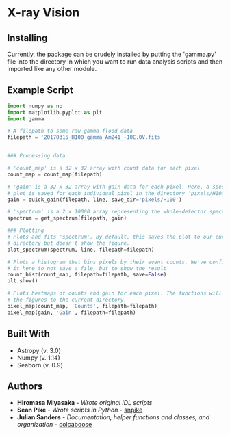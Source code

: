 # X-ray Vision

## Installing

Currently, the package can be crudely installed by putting the 'gamma.py' file into the directory in which you want to run data analysis scripts and then imported like any other module.

## Example Script
```python
import numpy as np
import matplotlib.pyplot as plt
import gamma

# A filepath to some raw gamma flood data
filepath = '20170315_H100_gamma_Am241_-10C.0V.fits'


### Processing data

# 'count_map' is a 32 x 32 array with count data for each pixel
count_map = count_map(filepath)

# 'gain' is a 32 x 32 array with gain data for each pixel. Here, a spectrum 
# plot is saved for each individual pixel in the directory 'pixels/H100'.
gain = quick_gain(filepath, line, save_dir='pixels/H100')

# 'spectrum' is a 2 x 10000 array representing the whole-detector spectrum
spectrum = get_spectrum(filepath, gain)

### Plotting
# Plots and fits 'spectrum'. By default, this saves the plot to our current
# directory but doesn't show the figure.
plot_spectrum(spectrum, line, filepath=filepath)

# Plots a histogram that bins pixels by their event counts. We've configured
# it here to not save a file, but to show the result
count_hist(count_map, filepath=filepath, save=False)
plt.show()

# Plots heatmaps of counts and gain for each pixel. The functions will save
# the figures to the current directory.
pixel_map(count_map, 'Counts', filepath=filepath)
pixel_map(gain, 'Gain', filepath=filepath)
```

## Built With

* Astropy (v. 3.0)
* Numpy (v. 1.14)
* Seaborn (v. 0.9)

## Authors

* **Hiromasa Miyasaka** - *Wrote original IDL scripts*
* **Sean Pike** - *Wrote scripts in Python* - [snpike](https://github.com/snpike/)
* **Julian Sanders** - *Documentation, helper functions and classes, and organization* - [colcaboose](https://github.com/colcaboose)
